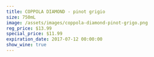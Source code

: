 ```yaml
---
title: COPPOLA DIAMOND - pinot grigio
size: 750mL
image: /assets/images/coppola-diamond-pinot-grigo.png
reg_price: $13.99
special_price: $11.99
expiration_date: 2017-07-12 00:00:00
show_wine: true
---
```



